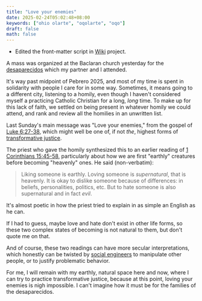 ```yaml
---
title: "Love your enemies"
date: 2025-02-24T05:02:48+08:00
keywords: ["ohio olarte", "oqolarte", "oqo"]
draft: false
math: false
---
```


- Edited the front-matter script in [Wiki](/wiki-meta) project.

A mass was organized at the Baclaran church yesterday for the
[desaparecidos](/216) which my partner and I attended.

It's way past midpoint of Pebrero 2025, and most of my time is spent in
solidarity with people I care for in some way. Sometimes, it means going
to a different city, listening to a homily, even though I haven't
considered myself a practicing Catholic Christian for a long, *long*
time. To make up for this lack of faith, we settled on being present in
whatever homily we could attend, and rank and review all the homilies in
an unwritten list.

Last Sunday's main message was "Love your enemies," from the gospel of
[Luke 6:27-38](https://www.biblegateway.com/passage/?search=Luke%206%3A27-38&version=NIV),
which might well be one of, if not *the*, highest forms of
[transformative justice](/transformative-justice).

The priest who gave the homily synthesized this to an earlier
reading of [1 Corinthians 15:45-58](https://www.bible.com/bible/116/1CO.15.45-58), particularly
about how we are first "earthly" creatures before becoming "heavenly"
ones. He said (non-verbatim):

>  Liking someone is earthly. Loving someone is *supernatural*, that is
>  heavenly. It is okay to dislike someone because of differences: in
>  beliefs, personalities, politics, etc. But to hate someone is also
>  supernatural and in fact *evil*.

It's almost poetic in how the priest tried to explain in as simple an
English as he can.

If I had to guess, maybe love and hate don't exist in other life forms,
so these two complex states of becoming is not natural to them, but
don't quote me on that.

And of course, these two readings can have more secular interpretations,
which honestly can be twisted by [social engineers](/social-engineering) to manipulate other people, or to justify problematic behavior.

For me, I will remain with my earthly, natural space here and now, where
I can try to practice transformative justice, because at this point,
loving your enemies is nigh impossible. I can't imagine how it must be
for the families of the desaparecidos.
